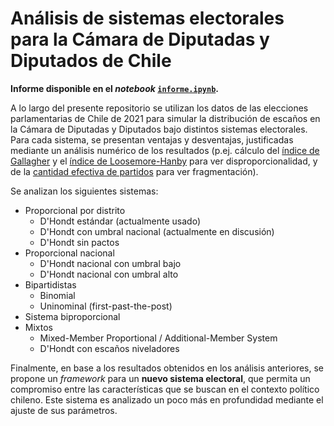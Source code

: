 # Análisis de sistemas electorales para la Cámara de Diputadas y Diputados de Chile

**Informe disponible en el *notebook* [`informe.ipynb`](informe.ipynb).**

A lo largo del presente repositorio se utilizan los datos de las elecciones
parlamentarias de Chile de 2021 para simular la distribución de escaños en la
Cámara de Diputadas y Diputados bajo distintos sistemas electorales. Para cada
sistema, se presentan ventajas y desventajas, justificadas mediante un análisis
numérico de los resultados (p.ej. cálculo del [índice de
Gallagher](https://en.wikipedia.org/wiki/Gallagher_index) y el [índice de
Loosemore-Hanby](https://en.wikipedia.org/wiki/Loosemore%E2%80%93Hanby_index)
para ver disproporcionalidad, y de la [cantidad efectiva de
partidos](https://en.wikipedia.org/wiki/Effective_number_of_parties) para ver
fragmentación).

Se analizan los siguientes sistemas:

- Proporcional por distrito
    - D'Hondt estándar (actualmente usado)
    - D'Hondt con umbral nacional (actualmente en discusión)
    - D'Hondt sin pactos
- Proporcional nacional
    - D'Hondt nacional con umbral bajo
    - D'Hondt nacional con umbral alto
- Bipartidistas
    - Binomial
    - Uninominal (first-past-the-post)
- Sistema biproporcional
- Mixtos
    - Mixed-Member Proportional / Additional-Member System
    - D'Hondt con escaños niveladores

Finalmente, en base a los resultados obtenidos en los análisis anteriores, se
propone un *framework* para un **nuevo sistema electoral**, que permita un
compromiso entre las características que se buscan en el contexto político
chileno. Este sistema es analizado un poco más en profundidad mediante el
ajuste de sus parámetros.